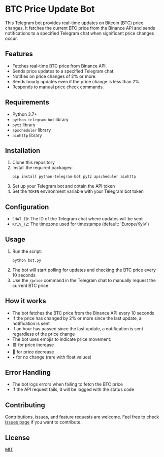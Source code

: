 # BTC Price Update Bot

This Telegram bot provides real-time updates on Bitcoin (BTC) price changes. It fetches the current BTC price from the Binance API and sends notifications to a specified Telegram chat when significant price changes occur.

## Features

- Fetches real-time BTC price from Binance API.
- Sends price updates to a specified Telegram chat.
- Notifies on price changes of 2% or more.
- Sends hourly updates even if the price change is less than 2%.
- Responds to manual price check commands.

## Requirements

- Python 3.7+
- `python-telegram-bot` library
- `pytz` library
- `apscheduler` library
- `aiohttp` library

## Installation

1. Clone this repository
2. Install the required packages:
    ```python
    pip install python-telegram-bot pytz apscheduler aiohttp
    ```
3. Set up your Telegram bot and obtain the API token
4. Set the `TOKEN` environment variable with your Telegram bot token

## Configuration

- `CHAT_ID`: The ID of the Telegram chat where updates will be sent
- `KYIV_TZ`: The timezone used for timestamps (default: 'Europe/Kyiv')

## Usage

1. Run the script:
    ```python
    python bot.py
    ```
2. The bot will start polling for updates and checking the BTC price every 10 seconds
3. Use the `/price` command in the Telegram chat to manually request the current BTC price

## How it works

- The bot fetches the BTC price from the Binance API every 10 seconds
- If the price has changed by 2% or more since the last update, a notification is sent
- If an hour has passed since the last update, a notification is sent regardless of the price change
- The bot uses emojis to indicate price movement:
- 🟩 for price increase
- 🔻 for price decrease
- ▪️ for no change (rare with float values)

## Error Handling

- The bot logs errors when failing to fetch the BTC price
- If the API request fails, it will be logged with the status code

## Contributing

Contributions, issues, and feature requests are welcome. Feel free to check [issues page](https://github.com/yourusername/btc-price-update-bot/issues) if you want to contribute.

## License

[MIT](https://choosealicense.com/licenses/mit/)